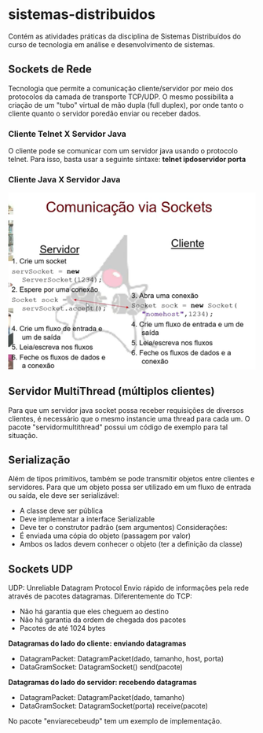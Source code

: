 # sistemas-distribuidos
Contém as atividades práticas da disciplina de Sistemas Distribuídos do curso de tecnologia em análise e desenvolvimento de sistemas.

## Sockets de Rede
Tecnologia que permite a comunicação cliente/servidor por meio dos protocolos da camada de transporte TCP/UDP. O mesmo possibilita a
criação de um "tubo" virtual de mão dupla (full duplex), por onde tanto o cliente quanto o servidor poredão enviar ou receber dados.

### Cliente Telnet X Servidor Java
O cliente pode se comunicar com um servidor java usando o protocolo telnet. Para isso, basta usar a seguinte sintaxe:
<b> telnet ipdoservidor porta </b>

### Cliente Java X Servidor Java

<img src="https://github.com/MarcosJuunioor/sistemas-distribuidos/blob/master/comunicacao-via-sockets.png" />

## Servidor MultiThread (múltiplos clientes)
Para que um servidor java socket possa receber requisições de diversos clientes,  é necessário que o mesmo instancie uma thread para
cada um. O pacote "servidormultithread" possui um código de exemplo para tal situação.

## Serialização
Além de tipos primitivos, também se pode transmitir objetos entre clientes e servidores. Para que um objeto possa ser utilizado em um
fluxo de entrada ou saída, ele deve ser serializável:
- A classe deve ser pública
- Deve implementar a interface Serializable
- Deve ter o construtor padrão (sem argumentos)
Considerações:
- É enviada uma cópia do objeto (passagem por valor)
- Ambos os lados devem conhecer o objeto (ter a definição da classe)

## Sockets UDP
UDP: Unreliable Datagram Protocol
Envio rápido de informações pela rede através de pacotes datagramas.
Diferentemente do TCP:
- Não há garantia que eles cheguem ao destino
- Não há garantia da ordem de chegada dos pacotes
- Pacotes de até 1024 bytes

<b> Datagramas do lado do cliente: enviando datagramas</b>
- DatagramPacket: DatagramPacket(dado, tamanho, host, porta)
- DataGramSocket: DatagramSocket() send(pacote)
 
<b> Datagramas do lado do servidor: recebendo datagramas</b>
- DatagramPacket: DatagramPacket(dado, tamanho)
- DataGramSocket: DatagramSocket(porta) receive(pacote)
  
No pacote "enviarecebeudp" tem um exemplo de implementação.

